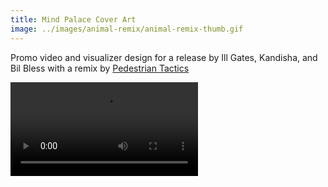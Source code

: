 ```yaml
---
title: Mind Palace Cover Art
image: ../images/animal-remix/animal-remix-thumb.gif
---
```


Promo video and visualizer design for a release by Ill Gates, Kandisha, and Bil Bless with a remix by [Pedestrian Tactics](pedestriantactics.com)

<video controls src=“images/animal-remix/animal-remix-video.mp4”></video>